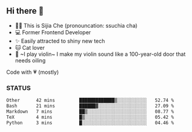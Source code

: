 ## Hi there 👋

- 🙋‍♀️ This is Sijia Che (pronouncation: ssuchia cha)
- 💻 Former Frontend Developer
- ✨ Easily attracted to shiny new tech
- 🐱 Cat lover
- 🌟 ~I play violin~ I make my violin sound like a 100-year-old door that needs oiling

Code with 💗 (mostly)

### STATUS
<!--START_SECTION:waka-->

```txt
Other      42 mins         █████████████▒░░░░░░░░░░░   52.74 %
Bash       21 mins         ██████▓░░░░░░░░░░░░░░░░░░   27.09 %
Markdown   7 mins          ██▒░░░░░░░░░░░░░░░░░░░░░░   08.77 %
TeX        4 mins          █▒░░░░░░░░░░░░░░░░░░░░░░░   05.42 %
Python     3 mins          █░░░░░░░░░░░░░░░░░░░░░░░░   04.46 %
```

<!--END_SECTION:waka-->
